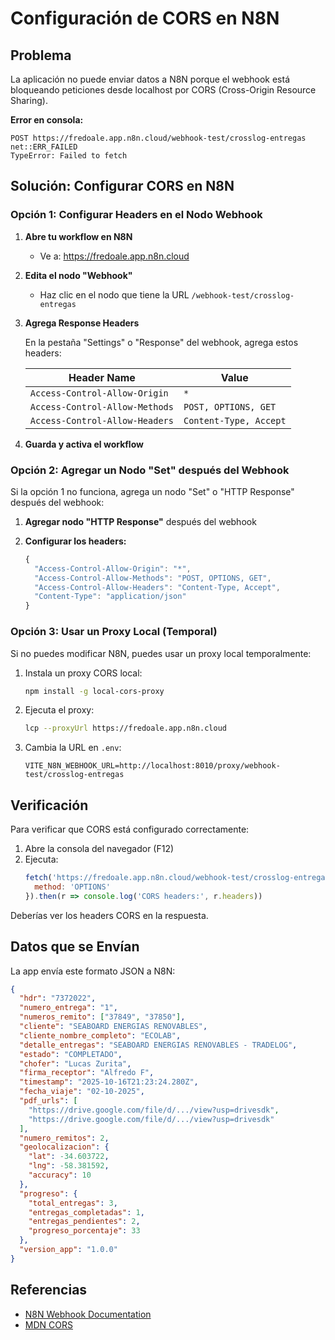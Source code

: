 # Configuración de CORS en N8N

## Problema
La aplicación no puede enviar datos a N8N porque el webhook está bloqueando peticiones desde localhost por CORS (Cross-Origin Resource Sharing).

**Error en consola:**
```
POST https://fredoale.app.n8n.cloud/webhook-test/crosslog-entregas net::ERR_FAILED
TypeError: Failed to fetch
```

## Solución: Configurar CORS en N8N

### Opción 1: Configurar Headers en el Nodo Webhook

1. **Abre tu workflow en N8N**
   - Ve a: https://fredoale.app.n8n.cloud

2. **Edita el nodo "Webhook"**
   - Haz clic en el nodo que tiene la URL `/webhook-test/crosslog-entregas`

3. **Agrega Response Headers**

   En la pestaña "Settings" o "Response" del webhook, agrega estos headers:

   | Header Name | Value |
   |------------|-------|
   | `Access-Control-Allow-Origin` | `*` |
   | `Access-Control-Allow-Methods` | `POST, OPTIONS, GET` |
   | `Access-Control-Allow-Headers` | `Content-Type, Accept` |

4. **Guarda y activa el workflow**

### Opción 2: Agregar un Nodo "Set" después del Webhook

Si la opción 1 no funciona, agrega un nodo "Set" o "HTTP Response" después del webhook:

1. **Agregar nodo "HTTP Response"** después del webhook

2. **Configurar los headers:**
   ```javascript
   {
     "Access-Control-Allow-Origin": "*",
     "Access-Control-Allow-Methods": "POST, OPTIONS, GET",
     "Access-Control-Allow-Headers": "Content-Type, Accept",
     "Content-Type": "application/json"
   }
   ```

### Opción 3: Usar un Proxy Local (Temporal)

Si no puedes modificar N8N, puedes usar un proxy local temporalmente:

1. Instala un proxy CORS local:
   ```bash
   npm install -g local-cors-proxy
   ```

2. Ejecuta el proxy:
   ```bash
   lcp --proxyUrl https://fredoale.app.n8n.cloud
   ```

3. Cambia la URL en `.env`:
   ```
   VITE_N8N_WEBHOOK_URL=http://localhost:8010/proxy/webhook-test/crosslog-entregas
   ```

## Verificación

Para verificar que CORS está configurado correctamente:

1. Abre la consola del navegador (F12)
2. Ejecuta:
   ```javascript
   fetch('https://fredoale.app.n8n.cloud/webhook-test/crosslog-entregas', {
     method: 'OPTIONS'
   }).then(r => console.log('CORS headers:', r.headers))
   ```

Deberías ver los headers CORS en la respuesta.

## Datos que se Envían

La app envía este formato JSON a N8N:

```json
{
  "hdr": "7372022",
  "numero_entrega": "1",
  "numeros_remito": ["37849", "37850"],
  "cliente": "SEABOARD ENERGIAS RENOVABLES",
  "cliente_nombre_completo": "ECOLAB",
  "detalle_entregas": "SEABOARD ENERGIAS RENOVABLES - TRADELOG",
  "estado": "COMPLETADO",
  "chofer": "Lucas Zurita",
  "firma_receptor": "Alfredo F",
  "timestamp": "2025-10-16T21:23:24.280Z",
  "fecha_viaje": "02-10-2025",
  "pdf_urls": [
    "https://drive.google.com/file/d/.../view?usp=drivesdk",
    "https://drive.google.com/file/d/.../view?usp=drivesdk"
  ],
  "numero_remitos": 2,
  "geolocalizacion": {
    "lat": -34.603722,
    "lng": -58.381592,
    "accuracy": 10
  },
  "progreso": {
    "total_entregas": 3,
    "entregas_completadas": 1,
    "entregas_pendientes": 2,
    "progreso_porcentaje": 33
  },
  "version_app": "1.0.0"
}
```

## Referencias

- [N8N Webhook Documentation](https://docs.n8n.io/integrations/builtin/core-nodes/n8n-nodes-base.webhook/)
- [MDN CORS](https://developer.mozilla.org/en-US/docs/Web/HTTP/CORS)
